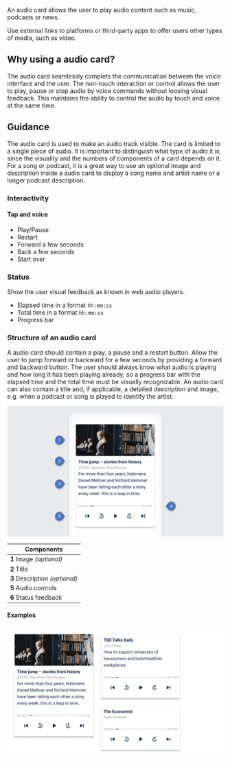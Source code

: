 An audio card allows the user to play audio content such as music, podcasts or news.

Use external links to platforms or third-party apps to offer users other types of media, such as video.

## Why using a audio card?

The audio card seamlessly complets the communication between the voice interface and the user. The non-touch interaction or control allows the user to play, pause or stop audio by voice commands without loosing visual feedback. This maintains the ability to control the audio by touch and voice at the same time.

## Guidance

The audio card is used to make an audio track visible. The card is limited to a single piece of audio. It is important to distinguish what type of audio it is, since the visuality and the numbers of components of a card depends on it. For a song or podcast, it is a great way to use an optional image and description  inside a audio card to display a song name and artist name or a longer podcast description.

### Interactivity

#### Tap and voice

- Play/Pause
- Restart
- Forward a few seconds
- Back a few seconds
- Start over

### Status

Show the user visual feedback as known in web audio players.

- Elapsed time in a format `hh:mm:ss`
- Total time in a format `hh:mm:ss`
- Progress bar

### Structure of an audio card

A audio card should contain a play, a pause and a restart button. Allow the user to jump forward or backward for a few seconds by providing a forward and backward button. The user should always know what audio is playing and how long it has been playing already, so a progress bar with the elapsed time and the total time must be visually recognizable. An audio card can also contain a title and, if applicable, a detailed description and image, e.g. when a podcast or song is played to identify the artist.

![Structure of an audio card.](/assets/design-patterns/audioCardStructure.png)

| Components                     |
| ------------------------------ |
| **1** Image _(optional)_       |
| **2** Title                    |
| **3** Description _(optional)_ |
| **5** Audio controls           |
| **6** Status feedback          |

#### Examples

![Examples of use cases of an audio card.](/assets/design-patterns/audioCardExamples.png)
